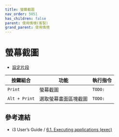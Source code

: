 ```yaml
---
title: 螢幕截圖
nav_order: 5051
has_children: false
parent: 使用情境(客製)
grand_parent: 使用情境
---
```



# 螢幕截圖

* [設定片段](https://github.com/samwhelp/note-about-i3wm/blob/gh-pages/_demo/config/i3wm-config/main/config/i3/share/gen/i3wm-gen-rc/Section/Subject/Screenshot/Keybind/Base.conf)

| 按鍵組合      | 功能                 | 執行指令   |
| ------------- | -------------------- | ---------- |
| `Print`       | 螢幕截圖             | `TODO:`    |
| `Alt + Print` | 選取螢幕畫面區塊截圖 | `TODO:` |


## 參考連結

* i3 User’s Guide / [6.1. Executing applications (exec)](https://i3wm.org/docs/userguide.html#exec)
